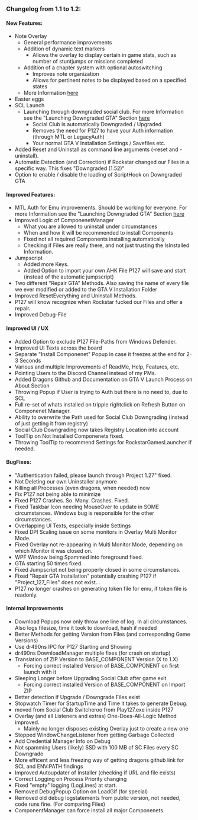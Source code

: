 ### Changelog from 1.1 to 1.2:
	

#### New Features:
* Note Overlay
  * General performance improvements
  * Addition of dynamic text markers
    * Allows the overlay to display certain in game stats, such as number of stuntjumps or missions completed
  * Addition of a chapter system with optional autoswitching
    * Improves note organization
	* Allows for pertinent notes to be displayed based on a specified states
  * More Information [here](Advanced%20Notefile.md)
* Easter eggs
* SCL Launch
  * Launching through downgraded social club. For more Information see the "Launching Downgraded GTA" Section [here](Help.md#launching-downgraded-gta-additional-information-and-authentication)
    * Social Club is automatically Downgraded / Upgraded
	* Removes the need for P127 to have your Auth information (through MTL or LegacyAuth)
	* Your normal GTA V Installation Settings / Savefiles etc.
* Added Reset and Uninstall as command line arguments (-reset and -uninstall).
* Automatic Detection (and Correction) if Rockstar changed our Files in a specific way. This fixes "Downgraded (1.52)"
* Option to enable / disable the loading of ScriptHook on Downgraded GTA

#### Improved Features:
* MTL Auth for Emu improvements. Should be working for everyone. For more Information see the "Launching Downgraded GTA" Section [here](Help.md#launching-downgraded-gta-additional-information-and-authentication)
* Improved Logic of ComponenetManager
  * What you are allowed to uninstall under circumstances
  * When and how it will be recommended to install Components
  * Fixed not all required Components installing automatically
  * Checking if Files are really there, and not just trusting the IsInstalled Information.
* Jumpscript
  * Added more Keys.
  * Added Option to import your own AHK File P127 will save and start (instead of the automatic jumpscript)
* Two different "Repair GTA" Methods. Also saving the name of every file we ever modified or added to the GTA V Installation Folder
* Improved ResetEverything and Uninstall Methods.
* P127 will know recognize when Rockstar fucked our Files and offer a repair.
* Improved Debug-File


#### Improved UI / UX
* Added Option to exclude P127 File-Paths from Windows Defender.
* Improved UI Texts across the board
* Separate "Install Componenet" Popup in case it freezes at the end for 2-3 Seconds
* Various and multiple Improvements of ReadMe, Help, Features, etc.
* Pointing Users to the Discord Channel instead of my PMs.
* Added Dragons Github and Documentation on GTA V Launch Process on About Section
* Throwing Popup if User is trying to Auth but there is no need to, due to SCL
* Full re-set of whats installed on tripple rightclick on Refresh Button on Componenet Manager. 
* Ability to overwrite the Path used for Social Club Downgrading (instead of just getting it from registry)
* Social Club Downgrading now takes Registry Location into account
* ToolTip on Not Installed Componenets fixed.
* Throwing ToolTip to recommend Settings for RockstarGamesLauncher if needed.


#### BugFixes:
* "Authentication failed, please launch through Project 1.27" fixed.
* Not Deleting our own Uninstaller anymore
* Killing all Processes (even dragons, when needed) now
* Fix P127 not being able to minimize
* Fixed P127 Crashes. So. Many. Crashes. Fixed.
* Fixed Taskbar Icon needing MouseOver to update in SOME circumstances. Windows bug is responsible for the other circumstances.
* Overlapping UI Texts, especially inside Settings
* Fixed DPI Scaling issue on some monitors in Overlay Multi Monitor Mode.
* Fixed Overlay not re-appearing in Multi Monitor Mode, depending on which Monitor it was closed on.
* WPF Window being Spammed into foreground fixed.
* GTA starting 50 times fixed.
* Fixed Jumpscript not being properly closed in some circumstances.
* Fixed "Repair GTA Installation" potentially crashing P127 if "Project_127_Files" does not exist...
* P127 no longer crashes on generating token file for emu, if token file is readonly.


#### Internal Improvements
* Download Popups now only throw one line of log. In all circumstances. Also logs filesize, time it took to download, hash if needed
* Better Methods for getting Version from Files (and corresponding Game Versions)
* Use dr490ns IPC for P127 Starting and Showing
* dr490ns DownloadManager multiple fixes (for crash on startup)
* Translation of ZIP Version to BASE_COMPONENT Version (X to 1.X)
  * Forcing correct installed Version of BASE_COMPONENT on first launch with it
* Sleeping Longer before Upgrading Social Club after game exit
  * Forcing correct installed Version of BASE_COMPONENT on Import ZIP
* Better detection if Upgrade / Downgrade Files exist
* Stopwatch Timer for StartupTime and Time it takes to generate Debug. 
* moved from Social Club Switcheroo from Play127.exe inside P127
* Overlay (and all Listeners and extras) One-Does-All-Logic Method improved.
  * Mainly no longer disposes existing Overlay just to create a new one
* Stopped WindowChangeListener from getting Garbage Collected
* Add Credential Manager Info on Debug
* Not spamming Users (likely) SSD with 100 MB of SC Files every SC Downgrade
* More efficent and less freezing way of getting dragons github link for SCL and ENV:PATH findings
* Improved Autoupdater of Installer (checking if URL and file exists)
* Correct Logging on Process Priority changing
* Fixed "empty" logging (LogLines) at start.
* Removed DebugPopup Option on LoadGif (for special)
* Removed old debug logstatements from public version, not needed, code runs fine. (For comparing Files)
* ComponentManager can force install all major Componenets.

